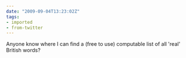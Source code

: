 ```yaml
---
date: "2009-09-04T13:23:02Z"
tags:
- imported
- from-twitter
---
```

Anyone know where I can find a \(free to use) computable list of all 'real' British words?

